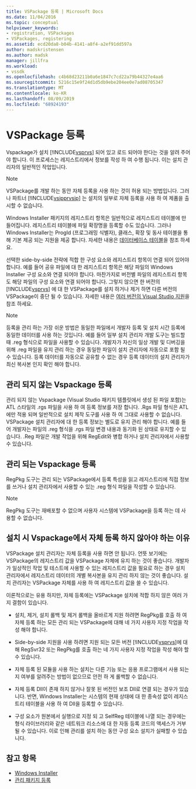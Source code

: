 ```yaml
---
title: VSPackage 등록 | Microsoft Docs
ms.date: 11/04/2016
ms.topic: conceptual
helpviewer_keywords:
- registration, VSPackages
- VSPackages, registering
ms.assetid: ecd20da8-b04b-4141-a8f4-a2ef91dd597a
author: madskristensen
ms.author: madsk
manager: jillfra
ms.workload:
- vssdk
ms.openlocfilehash: c4b68d23211b0a6e1847c7cd22a79b44327e4aa6
ms.sourcegitcommit: 5216c15e9f24d1d5db9ebe204ee0e7ad08705347
ms.translationtype: MT
ms.contentlocale: ko-KR
ms.lasthandoff: 08/09/2019
ms.locfileid: "68924193"
---
```

# <a name="vspackage-registration"></a>VSPackage 등록
Vspackage가 설치 [!INCLUDE[vsprvs](../../code-quality/includes/vsprvs_md.md)] 되어 있고 로드 되어야 한다는 것을 알려 주어 야 합니다. 이 프로세스는 레지스트리에서 정보를 작성 하 여 수행 됩니다. 이는 설치 관리자의 일반적인 작업입니다.

> [!NOTE]
> VSPackage를 개발 하는 동안 자체 등록을 사용 하는 것이 허용 되는 방법입니다. 그러나 파트너 [!INCLUDE[vsipprvsip](../../extensibility/includes/vsipprvsip_md.md)] 는 설치의 일부로 자체 등록을 사용 하 여 제품을 출시할 수 없습니다.

 Windows Installer 패키지의 레지스트리 항목은 일반적으로 레지스트리 테이블에 만들어집니다. 레지스트리 테이블에 파일 확장명을 등록할 수도 있습니다. 그러나 Windows Installer는 ProgId (프로그래밍 식별자), 클래스, 확장 및 동사 테이블을 통해 기본 제공 되는 지원을 제공 합니다. 자세한 내용은 [데이터베이스 테이블](/windows/desktop/Msi/database-tables)을 참조 하세요.

 선택한 side-by-side 전략에 적합 한 구성 요소와 레지스트리 항목이 연결 되어 있어야 합니다. 예를 들어 공유 파일에 대 한 레지스트리 항목은 해당 파일의 Windows Installer 구성 요소와 연결 되어야 합니다. 마찬가지로 버전별 파일의 레지스트리 항목도 해당 파일의 구성 요소와 연결 되어야 합니다. 그렇지 않으면 한 버전의 [!INCLUDE[vsprvs](../../code-quality/includes/vsprvs_md.md)] 에 대 한 VSPackage를 설치 하거나 제거 하면 다른 버전의 VSPackage이 중단 될 수 있습니다. 자세한 내용은 [여러 버전의 Visual Studio 지원](../../extensibility/supporting-multiple-versions-of-visual-studio.md)을 참조 하세요.

> [!NOTE]
> 등록을 관리 하는 가장 쉬운 방법은 동일한 파일에서 개발자 등록 및 설치 시간 등록에 동일한 데이터를 사용 하는 것입니다. 예를 들어 일부 설치 관리자 개발 도구는 빌드할 때 .reg 형식으로 파일을 사용할 수 있습니다. 개발자가 자신의 일상 개발 및 디버깅을 위해 .reg 파일을 유지 관리 하는 경우 동일한 파일이 설치 관리자에 자동으로 포함 될 수 있습니다. 등록 데이터를 자동으로 공유할 수 없는 경우 등록 데이터의 설치 관리자가 최신 복사본 인지 확인 해야 합니다.

## <a name="registering-unmanaged-vspackages"></a>관리 되지 않는 Vspackage 등록
 관리 되지 않는 Vspackage (Visual Studio 패키지 템플릿에서 생성 된 파일 포함)는 ATL 스타일의 .rgs 파일을 사용 하 여 등록 정보를 저장 합니다. .Rgs 파일 형식은 ATL에만 적용 되며 일반적으로 설치 제작 도구를 사용 하 여 그대로 사용할 수 없습니다. VSPackage 설치 관리자에 대 한 등록 정보는 별도로 유지 관리 해야 합니다. 예를 들어 개발자는 파일의 .reg 형식을 .rgs 파일 변경 내용과 동기화 된 상태로 유지할 수 있습니다. .Reg 파일은 개발 작업을 위해 RegEdit와 병합 하거나 설치 관리자에서 사용할 수 있습니다.

## <a name="registering-managed-vspackages"></a>관리 되는 Vspackage 등록
 RegPkg 도구는 관리 되는 VSPackage에서 등록 특성을 읽고 레지스트리에 직접 정보를 쓰거나 설치 관리자에서 사용할 수 있는 .reg 형식 파일을 작성할 수 있습니다.

> [!NOTE]
> RegPkg 도구는 재배포할 수 없으며 사용자 시스템에 VSPackage을 등록 하는 데 사용할 수 없습니다.

## <a name="why-vspackages-should-not-self-register-at-install-time"></a>설치 시 Vspackage에서 자체 등록 하지 않아야 하는 이유
 VSPackage 설치 관리자는 자체 등록을 사용 하면 안 됩니다. 언뜻 보기에는 VSPackage의 레지스트리 값을 VSPackage 자체에 유지 하는 것이 좋습니다. 개발자가 일상적인 작업 및 테스트에 사용할 수 있는 레지스트리 값을 필요로 하는 경우 설치 관리자에서 레지스트리 데이터의 개별 복사본을 유지 관리 하지 않는 것이 좋습니다. 설치 관리자는 VSPackage 자체를 사용 하 여 레지스트리 값을 쓸 수 있습니다.

 이론적으로는 유용 하지만, 자체 등록에는 VSPackage 설치에 적합 하지 않은 여러 가지 결함이 있습니다.

- 설치, 제거, 설치 롤백 및 제거 롤백을 올바르게 지원 하려면 RegPkg를 호출 하 여 자체 등록 하는 모든 관리 되는 VSPackage에 대해 네 가지 사용자 지정 작업을 작성 해야 합니다.

- Side-by-side 지원을 사용 하려면 지원 되는 모든 버전 [!INCLUDE[vsprvs](../../code-quality/includes/vsprvs_md.md)]에 대해 RegSvr32 또는 RegPkg를 호출 하는 네 가지 사용자 지정 작업을 작성 해야 할 수 있습니다.

- 자체 등록 된 모듈을 사용 하는 설치는 다른 기능 또는 응용 프로그램에서 사용 되는지 여부를 알려주는 방법이 없으므로 안전 하 게 롤백할 수 없습니다.

- 자체 등록 Dll이 존재 하지 않거나 잘못 된 버전인 보조 Dll로 연결 되는 경우가 있습니다. 반면, Windows Installer는 시스템의 현재 상태에 대 한 종속성 없이 레지스트리 테이블을 사용 하 여 Dll을 등록할 수 있습니다.

- 구성 요소가 원본에서 실행으로 지정 되 고 SelfReg 테이블에 나열 되는 경우에는 형식 라이브러리와 같은 네트워크 리소스에 대 한 자동 등록 코드의 액세스가 거부 될 수 있습니다. 이로 인해 관리를 설치 하는 동안 구성 요소 설치가 실패할 수 있습니다.

## <a name="see-also"></a>참고 항목
- [Windows Installer](/windows/desktop/Msi/windows-installer-portal)
- [관리 패키지 등록](https://msdn.microsoft.com/library/f69e0ea3-6a92-4639-8ca9-4c9c210e58a1)